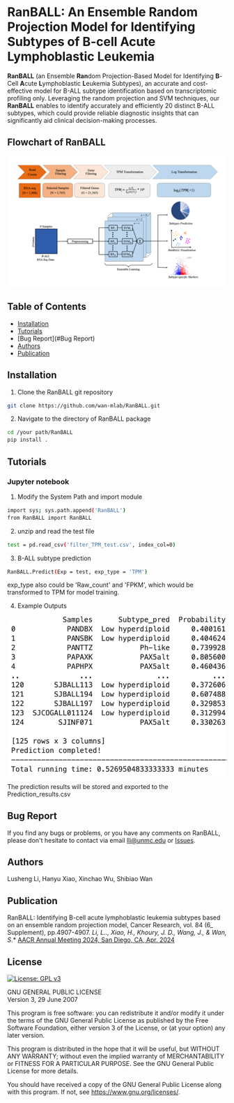 # RanBALL: An Ensemble Random Projection Model for Identifying Subtypes of B-cell Acute Lymphoblastic Leukemia

**RanBALL** (an Ensemble **Ran**dom Projection-Based Model for Identifying **B**-Cell **A**cute **L**ymphoblastic **L**eukemia Subtypes), an accurate and cost-effective model for B-ALL subtype identification based on transcriptomic profiling only. Leveraging the random projection and SVM techniques, our **RanBALL** enables to identify accurately and efficiently 20 distinct B-ALL subtypes, which could provide reliable diagnostic insights that can significantly aid clinical decision-making processes.

## Flowchart of RanBALL
![Flowchart of RanBALL](Flowchart.png)

## Table of Contents
- [Installation](#installation)
- [Tutorials](#Tutorials)
- [Bug Report](#Bug Report)
- [Authors](#Authors)
- [Publication](#Publication)
## Installation
1. Clone the RanBALL git repository
```bash
git clone https://github.com/wan-mlab/RanBALL.git
```
2. Navigate to the directory of RanBALL package
```bash
cd /your path/RanBALL
pip install .
```
## Tutorials
### Jupyter notebook
1. Modify the System Path and import module
```bash
import sys; sys.path.append('RanBALL')
from RanBALL import RanBALL
```
2. unzip and read the test file
```bash
test = pd.read_csv('filter_TPM_test.csv', index_col=0)
```
3. B-ALL subtype prediction
```bash
RanBALL.Predict(Exp = test, exp_type = 'TPM')
```
   exp_type also could be 'Raw_count' and 'FPKM', which would be transformed to TPM for model training.

4. Example Outputs

![Example Outputs](output1.png)

The prediction results will be stored and exported to the Prediction_results.csv

## Bug Report

If you find any bugs or problems, or you have any comments on RanBALL, please don't hesitate to contact via email lli@unmc.edu or [Issues](https://github.com/wan-mlab/RanBALL/issues).

## Authors
Lusheng Li, Hanyu Xiao, Xinchao Wu, Shibiao Wan

## Publication
RanBALL: Identifying B-cell acute lymphoblastic leukemia subtypes based on an ensemble random projection model, Cancer Research, vol. 84 (6_ Supplement), pp.4907-4907.
*Li, L.., Xiao, H., Khoury, J. D., Wang, J., & Wan, S*.*
[AACR Annual Meeting 2024, San Diego, CA, Apr. 2024](https://aacrjournals.org/cancerres/article/84/6_Supplement/4907/738413)

## License 

[![License: GPL v3](https://img.shields.io/badge/License-GPL%20v3-blue.svg)](https://www.gnu.org/licenses/gpl-3.0)

GNU GENERAL PUBLIC LICENSE  
Version 3, 29 June 2007

This program is free software: you can redistribute it and/or modify
it under the terms of the GNU General Public License as published by
the Free Software Foundation, either version 3 of the License, or
(at your option) any later version.

This program is distributed in the hope that it will be useful,
but WITHOUT ANY WARRANTY; without even the implied warranty of
MERCHANTABILITY or FITNESS FOR A PARTICULAR PURPOSE.  See the
GNU General Public License for more details.

You should have received a copy of the GNU General Public License
along with this program.  If not, see <https://www.gnu.org/licenses/>.

